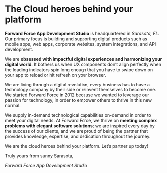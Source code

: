 # The Cloud heroes behind your platform

**Forward Force App Development Studio** is headquartered in _Sarasota, FL_. Our primary focus is building and supporting digital products such as mobile apps, web apps, corporate websites, system integrations, and API development.

We are **obsessed with impactful digital experiences and harmonizing your digital world**. It bothers us when UX components don’t align perfectly when the loading indicators spin long enough that you have to swipe down on your app to reload or hit refresh on your browser.

We are living through a digital revolution, every business has to have a technology company by their side or reinvent themselves to become one. We started Forward Force in 2012 because we wanted to leverage our passion for technology, in order to empower others to thrive in this new normal.

We supply in-demand technological capabilities on-demand in order to meet your digital needs. At Forward Force, we thrive on **meeting complex problems with elegant software solutions**; we are inspired every day by the success of our clients, and we are proud of being the partner that provides knowledge, expertise, and dedication throughout the journey.

We are the cloud heroes behind your platform. Let’s partner up today!

Truly yours from sunny Sarasota,

*Forward Force App Development Studio*
